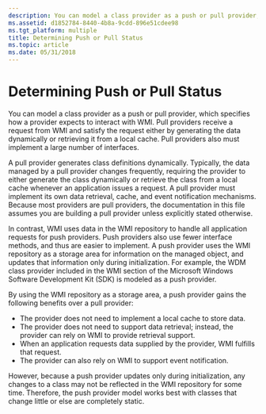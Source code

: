 ```yaml
---
description: You can model a class provider as a push or pull provider, which specifies how a provider expects to interact with WMI.
ms.assetid: d1852784-8440-4b8a-9cdd-896e51cdee98
ms.tgt_platform: multiple
title: Determining Push or Pull Status
ms.topic: article
ms.date: 05/31/2018
---
```


# Determining Push or Pull Status

You can model a class provider as a push or pull provider, which specifies how a provider expects to interact with WMI. Pull providers receive a request from WMI and satisfy the request either by generating the data dynamically or retrieving it from a local cache. Pull providers also must implement a large number of interfaces.

A pull provider generates class definitions dynamically. Typically, the data managed by a pull provider changes frequently, requiring the provider to either generate the class dynamically or retrieve the class from a local cache whenever an application issues a request. A pull provider must implement its own data retrieval, cache, and event notification mechanisms. Because most providers are pull providers, the documentation in this file assumes you are building a pull provider unless explicitly stated otherwise.

In contrast, WMI uses data in the WMI repository to handle all application requests for push providers. Push providers also use fewer interface methods, and thus are easier to implement. A push provider uses the WMI repository as a storage area for information on the managed object, and updates that information only during initialization. For example, the WDM class provider included in the WMI section of the Microsoft Windows Software Development Kit (SDK) is modeled as a push provider.

By using the WMI repository as a storage area, a push provider gains the following benefits over a pull provider:

-   The provider does not need to implement a local cache to store data.
-   The provider does not need to support data retrieval; instead, the provider can rely on WMI to provide retrieval support.
-   When an application requests data supplied by the provider, WMI fulfills that request.
-   The provider can also rely on WMI to support event notification.

However, because a push provider updates only during initialization, any changes to a class may not be reflected in the WMI repository for some time. Therefore, the push provider model works best with classes that change little or else are completely static.

 

 



